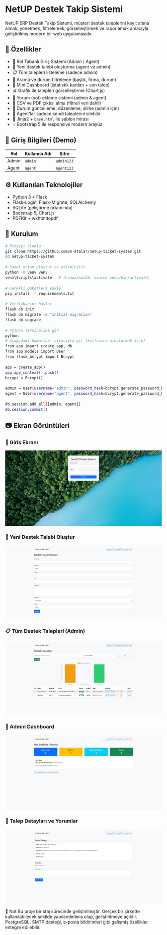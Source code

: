 # NetUP Destek Takip Sistemi

NetUP ERP Destek Takip Sistemi, müşteri destek taleplerini kayıt altına almak, yönetmek, filtrelemek, görselleştirmek ve raporlamak amacıyla geliştirilmiş modern bir web uygulamasıdır.

## 🚀 Özellikler

- 🔐 Rol Tabanlı Giriş Sistemi (Admin / Agent)
- 📝 Yeni destek talebi oluşturma (agent ve admin)
- 📋 Tüm talepleri listeleme (sadece admin)
- 🔎 Arama ve durum filtreleme (başlık, firma, durum)
- 🧭 Mini Dashboard (istatistik kartları + son talep)
- 📊 Grafik ile talepleri görselleştirme (Chart.js)
- 💬 Yorum (not) ekleme sistemi (admin & agent)
- 📁 CSV ve PDF çıktısı alma (filtreli veri dahil)
- 🔁 Durum güncelleme, düzenleme, silme (admin için)
- 👤 Agent’lar sadece kendi taleplerini silebilir
- 🧱 Jinja2 + `base.html` ile şablon mirası
- 💡 Bootstrap 5 ile responsive modern arayüz

## 👥 Giriş Bilgileri (Demo)

| Rol     | Kullanıcı Adı | Şifre       |
|---------|----------------|-------------|
| Admin   | `admin`        | `admin123`  |
| Agent   | `agent`        | `agent123`  |

## ⚙️ Kullanılan Teknolojiler

- Python 3 + Flask
- Flask-Login, Flask-Migrate, SQLAlchemy
- SQLite (geliştirme ortamında)
- Bootstrap 5, Chart.js
- PDFKit + wkhtmltopdf

## 🧪 Kurulum

```bash
# Projeyi klonla
git clone https://github.com/m-atalar/netup-ticket-system.git
cd netup-ticket-system

# Sanal ortam oluştur ve etkinleştir
python -m venv venv
venv\Scripts\activate   # (Linux/macOS: source venv/bin/activate)

# Gerekli paketleri yükle
pip install -r requirements.txt

# Veritabanını başlat
flask db init
flask db migrate -m "Initial migration"
flask db upgrade

# Python terminaline gir
python
# Aşağıdaki komutları sırasıyla gir (kullanıcı oluşturmak için)
from app import create_app, db
from app.models import User
from flask_bcrypt import Bcrypt

app = create_app()
app.app_context().push()
bcrypt = Bcrypt()

admin = User(username="admin", password_hash=bcrypt.generate_password_hash("admin123").decode('utf-8'), role="admin", email="admin@example.com")
agent = User(username="agent", password_hash=bcrypt.generate_password_hash("agent123").decode('utf-8'), role="agent", email="agent@example.com")

db.session.add_all([admin, agent])
db.session.commit()
```

## 📷 Ekran Görüntüleri

### 🔐 Giriş Ekranı
![Login](screenshots/login.png)

### 📝 Yeni Destek Talebi Oluştur
![Create Ticket](screenshots/new_ticket.png)

### 📋 Tüm Destek Talepleri (Admin)
![All Tickets](screenshots/all_tickets.png)

### 🧭 Admin Dashboard
![Dashboard](screenshots/dashboard.png)

### 📄 Talep Detayları ve Yorumlar
![Ticket Detail](screenshots/ticket_detail_comment.png)



📌 Not
Bu proje bir staj sürecinde geliştirilmiştir. Gerçek bir şirkette kullanılabilecek şekilde yapılandırılmış olup, geliştirilmeye açıktır. PostgreSQL, SMTP desteği, e-posta bildirimleri gibi gelişmiş özellikler entegre edilebilir.